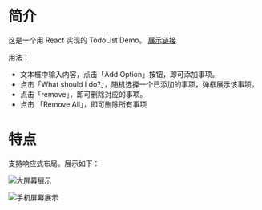 # 简介

这是一个用 React 实现的 TodoList Demo。  [展示链接](https://noclyt-indecision-app.herokuapp.com/%20deployed%20to%20Heroku)


用法： 

* 文本框中输入内容，点击「Add Option」按钮，即可添加事项。
* 点击「What should I do?」，随机选择一个已添加的事项，弹框展示该事项。
* 点击「remove」，即可删除对应的事项。
* 点击 「Remove All」，即可删除所有事项

# 特点
支持响应式布局。展示如下：

![大屏幕展示](http://noclyt.qiniudn.com/2018_01_15_18_10_08.png)

![手机屏幕展示](http://noclyt.qiniudn.com/2018_01_15_18_13_31.jpg)


